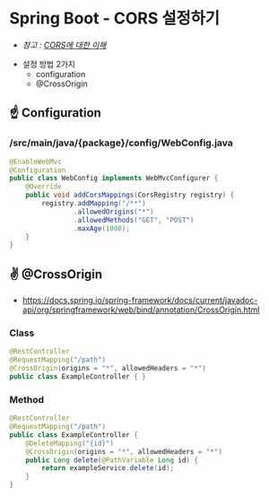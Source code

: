 # Spring Boot - CORS 설정하기
* _참고 : [CORS에 대한 이해](../etc/[20210221]_cors.md)_
- 설정 방법 2가지
  - configuration
  - @CrossOrigin
    
## ☝️ Configuration
### /src/main/java/{package}/config/WebConfig.java
```java
@EnableWebMvc
@Configuration
public class WebConfig implements WebMvcConfigurer {
    @Override
    public void addCorsMappings(CorsRegistry registry) {
    	registry.addMapping("/**")
                .allowedOrigins("*")
                .allowedMethods("GET", "POST")
                .maxAge(1000);
    }
}
```

## ✌️ @CrossOrigin
- https://docs.spring.io/spring-framework/docs/current/javadoc-api/org/springframework/web/bind/annotation/CrossOrigin.html
### Class
```java
@RestController
@RequestMapping("/path")
@CrossOrigin(origins = "*", allowedHeaders = "*")
public class ExampleController { }
```

### Method
```java
@RestController
@RequestMapping("/path")
public class ExampleController {
    @DeleteMapping("{id}")
    @CrossOrigin(origins = "*", allowedHeaders = "*")
    public Long delete(@PathVariable Long id) {
        return exampleService.delete(id);
    }
}
```
